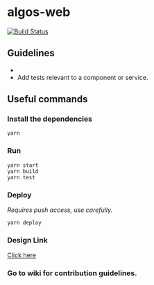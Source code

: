 # algos-web

[![Build Status](https://travis-ci.org/iiitv/algos-web.svg?branch=master)](https://travis-ci.org/iiitv/algos-web)

## Guidelines
- 
- Add tests relevant to a component or service.

## Useful commands

### Install the dependencies

```
yarn
```

### Run

```
yarn start
yarn build
yarn test
```

### Deploy

_Requires push access, use carefully._

```
yarn deploy
```
### Design Link
[Click here](https://www.figma.com/file/A4vv1Di3lTGgrK0YoLDtEZ/Contribut-a-thon-Algos?node-id=0%3A1)

### Go to wiki for contribution guidelines.

